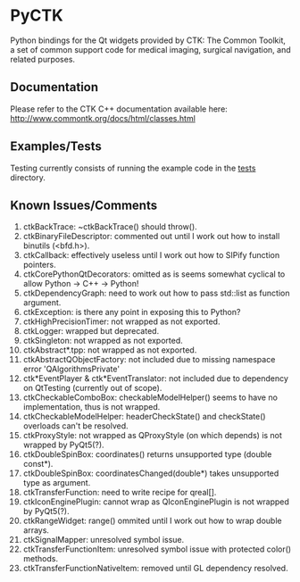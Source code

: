 PyCTK
=====
Python bindings for the Qt widgets provided by CTK: The Common Toolkit, a set of common support code for medical imaging, surgical navigation, and related purposes.

Documentation
-------------
Please refer to the CTK C++ documentation available here: http://www.commontk.org/docs/html/classes.html

Examples/Tests
--------------
Testing currently consists of running the example code in the [tests](/tests/) directory.

Known Issues/Comments
---------------------

1. ctkBackTrace: ~ctkBackTrace() should throw().
2. ctkBinaryFileDescriptor: commented out until I work out how to install binutils (<bfd.h>).
3. ctkCallback: effectively useless until I work out how to SIPify function pointers.
4. ctkCorePythonQtDecorators: omitted as is seems somewhat cyclical to allow Python -> C++ -> Python!
5. ctkDependencyGraph: need to work out how to pass std::list<int> as function argument.
6. ctkException: is there any point in exposing this to Python?
7. ctkHighPrecisionTimer: not wrapped as not exported.
8. ctkLogger: wrapped but deprecated.
9. ctkSingleton: not wrapped as not exported.
10. ctkAbstract\*.tpp: not wrapped as not exported.
11. ctkAbstractQObjectFactory: not included due to missing namespace error 'QAlgorithmsPrivate'
12. ctk\*EventPlayer & ctk\*EventTranslator: not included due to dependency on QtTesting (currently out of scope).
13. ctkCheckableComboBox: checkableModelHelper() seems to have no implementation, thus is not wrapped.
14. ctkCheckableModelHelper: headerCheckState() and checkState() overloads can't be resolved.
15. ctkProxyStyle: not wrapped as QProxyStyle (on which depends) is not wrapped by PyQt5(?).
16. ctkDoubleSpinBox: coordinates() returns unsupported type (double const\*).
17. ctkDoubleSpinBox: coordinatesChanged(double\*) takes unsupported type as argument.
18. ctkTransferFunction: need to write recipe for qreal[].
19. ctkIconEnginePlugin: cannot wrap as QIconEnginePlugin is not wrapped by PyQt5(?).
20. ctkRangeWidget: range() ommited until I work out how to wrap double arrays.
21. ctkSignalMapper: unresolved symbol issue.
22. ctkTransferFunctionItem: unresolved symbol issue with protected color() methods.
23. ctkTransferFunctionNativeItem: removed until GL dependency resolved.
